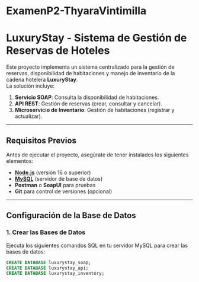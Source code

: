 # ExamenP2-ThyaraVintimilla
# LuxuryStay - Sistema de Gestión de Reservas de Hoteles

Este proyecto implementa un sistema centralizado para la gestión de reservas, disponibilidad de habitaciones y manejo de inventario de la cadena hotelera **LuxuryStay**.  
La solución incluye:

1. **Servicio SOAP**: Consulta la disponibilidad de habitaciones.
2. **API REST**: Gestión de reservas (crear, consultar y cancelar).
3. **Microservicio de Inventario**: Gestión de habitaciones (registrar y actualizar).

---
## **Requisitos Previos**

Antes de ejecutar el proyecto, asegúrate de tener instalados los siguientes elementos:

- [**Node.js**](https://nodejs.org) (versión 16 o superior)
- [**MySQL**](https://www.mysql.com/) (servidor de base de datos)
- **Postman** o **SoapUI** para pruebas
- **Git** para control de versiones (opcional)

---

## **Configuración de la Base de Datos**

### **1. Crear las Bases de Datos**

Ejecuta los siguientes comandos SQL en tu servidor MySQL para crear las bases de datos:

```sql
CREATE DATABASE luxurystay_soap;
CREATE DATABASE luxurystay_api;
CREATE DATABASE luxurystay_inventory;

